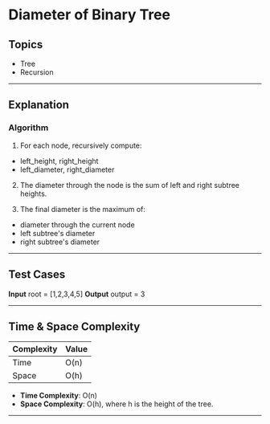 # Diameter of Binary Tree

## Topics
- Tree
- Recursion

---

## Explanation

### Algorithm

1. For each node, recursively compute:

- left_height, right_height
- left_diameter, right_diameter

2. The diameter through the node is the sum of left and right subtree heights.

3. The final diameter is the maximum of:

- diameter through the current node
- left subtree's diameter
- right subtree's diameter

---

## Test Cases

**Input**
root = [1,2,3,4,5]
**Output**
output = 3

---

## Time & Space Complexity

| Complexity | Value     |
|------------|-----------|
| Time       | O(n)      |
| Space      | O(h)      |

- **Time Complexity**: O(n)  
- **Space Complexity**: O(h), where h is the height of the tree.

---
